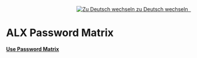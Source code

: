 <div style="text-align:right">
    <a href="/index_de/"><img class="emojione" src="https://cdn.jsdelivr.net/emojione/assets/svg/1f1e9-1f1ea.svg" title="Zu Deutsch wechseln"> zu Deutsch wechseln &nbsp; </a>
</div>

# ALX Password Matrix

<a class="button" href="PasswordMatrix.htm"><b>Use Password Matrix</b></a><br><br>
